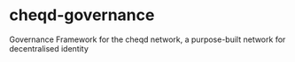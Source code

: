 # cheqd-governance

Governance Framework for the cheqd network, a purpose-built network for decentralised identity

